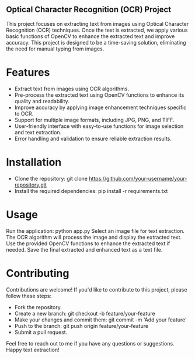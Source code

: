 ## Optical Character Recognition (OCR) Project
This project focuses on extracting text from images using Optical Character Recognition (OCR) techniques. Once the text is extracted, we apply various basic functions of OpenCV to enhance the extracted text and improve accuracy. This project is designed to be a time-saving solution, eliminating the need for manual typing from images.

# Features
- Extract text from images using OCR algorithms.
- Pre-process the extracted text using OpenCV functions to enhance its quality and readability.
- Improve accuracy by applying image enhancement techniques specific to OCR.
- Support for multiple image formats, including JPG, PNG, and TIFF.
- User-friendly interface with easy-to-use functions for image selection and text extraction.
- Error handling and validation to ensure reliable extraction results.

# Installation
- Clone the repository: git clone https://github.com/your-username/your-repository.git
- Install the required dependencies: pip install -r requirements.txt

# Usage
Run the application: python app.py
Select an image file for text extraction.
The OCR algorithm will process the image and display the extracted text.
Use the provided OpenCV functions to enhance the extracted text if needed.
Save the final extracted and enhanced text as a text file.

# Contributing
Contributions are welcome! If you'd like to contribute to this project, please follow these steps:

- Fork the repository.
- Create a new branch: git checkout -b feature/your-feature
- Make your changes and commit them: git commit -m 'Add your feature'
- Push to the branch: git push origin feature/your-feature
- Submit a pull request.

Feel free to reach out to me if you have any questions or suggestions. Happy text extraction!
